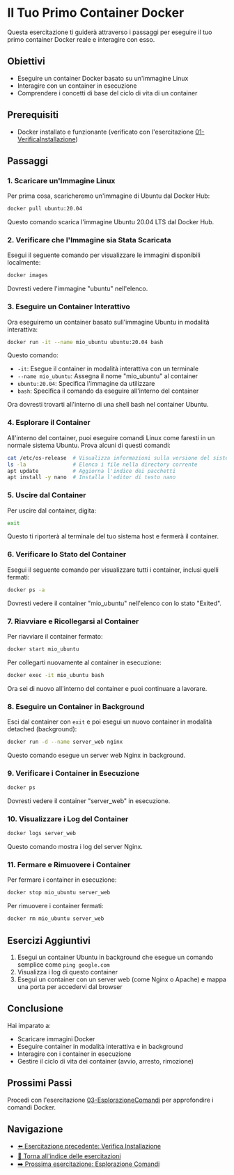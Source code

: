 # Il Tuo Primo Container Docker

Questa esercitazione ti guiderà attraverso i passaggi per eseguire il tuo primo container Docker reale e interagire con esso.

## Obiettivi

- Eseguire un container Docker basato su un'immagine Linux
- Interagire con un container in esecuzione
- Comprendere i concetti di base del ciclo di vita di un container

## Prerequisiti

- Docker installato e funzionante (verificato con l'esercitazione [01-VerificaInstallazione](../01-VerificaInstallazione/))

## Passaggi

### 1. Scaricare un'Immagine Linux

Per prima cosa, scaricheremo un'immagine di Ubuntu dal Docker Hub:

```bash
docker pull ubuntu:20.04
```

Questo comando scarica l'immagine Ubuntu 20.04 LTS dal Docker Hub.

### 2. Verificare che l'Immagine sia Stata Scaricata

Esegui il seguente comando per visualizzare le immagini disponibili localmente:

```bash
docker images
```

Dovresti vedere l'immagine "ubuntu" nell'elenco.

### 3. Eseguire un Container Interattivo

Ora eseguiremo un container basato sull'immagine Ubuntu in modalità interattiva:

```bash
docker run -it --name mio_ubuntu ubuntu:20.04 bash
```

Questo comando:
- `-it`: Esegue il container in modalità interattiva con un terminale
- `--name mio_ubuntu`: Assegna il nome "mio_ubuntu" al container
- `ubuntu:20.04`: Specifica l'immagine da utilizzare
- `bash`: Specifica il comando da eseguire all'interno del container

Ora dovresti trovarti all'interno di una shell bash nel container Ubuntu.

### 4. Esplorare il Container

All'interno del container, puoi eseguire comandi Linux come faresti in un normale sistema Ubuntu. Prova alcuni di questi comandi:

```bash
cat /etc/os-release  # Visualizza informazioni sulla versione del sistema operativo
ls -la               # Elenca i file nella directory corrente
apt update           # Aggiorna l'indice dei pacchetti
apt install -y nano  # Installa l'editor di testo nano
```

### 5. Uscire dal Container

Per uscire dal container, digita:

```bash
exit
```

Questo ti riporterà al terminale del tuo sistema host e fermerà il container.

### 6. Verificare lo Stato del Container

Esegui il seguente comando per visualizzare tutti i container, inclusi quelli fermati:

```bash
docker ps -a
```

Dovresti vedere il container "mio_ubuntu" nell'elenco con lo stato "Exited".

### 7. Riavviare e Ricollegarsi al Container

Per riavviare il container fermato:

```bash
docker start mio_ubuntu
```

Per collegarti nuovamente al container in esecuzione:

```bash
docker exec -it mio_ubuntu bash
```

Ora sei di nuovo all'interno del container e puoi continuare a lavorare.

### 8. Eseguire un Container in Background

Esci dal container con `exit` e poi esegui un nuovo container in modalità detached (background):

```bash
docker run -d --name server_web nginx
```

Questo comando esegue un server web Nginx in background.

### 9. Verificare i Container in Esecuzione

```bash
docker ps
```

Dovresti vedere il container "server_web" in esecuzione.

### 10. Visualizzare i Log del Container

```bash
docker logs server_web
```

Questo comando mostra i log del server Nginx.

### 11. Fermare e Rimuovere i Container

Per fermare i container in esecuzione:

```bash
docker stop mio_ubuntu server_web
```

Per rimuovere i container fermati:

```bash
docker rm mio_ubuntu server_web
```

## Esercizi Aggiuntivi

1. Esegui un container Ubuntu in background che esegue un comando semplice come `ping google.com`
2. Visualizza i log di questo container
3. Esegui un container con un server web (come Nginx o Apache) e mappa una porta per accedervi dal browser

## Conclusione

Hai imparato a:
- Scaricare immagini Docker
- Eseguire container in modalità interattiva e in background
- Interagire con i container in esecuzione
- Gestire il ciclo di vita dei container (avvio, arresto, rimozione)

## Prossimi Passi

Procedi con l'esercitazione [03-EsplorazioneComandi](../03-EsplorazioneComandi/) per approfondire i comandi Docker.

## Navigazione
- [⬅️ Esercitazione precedente: Verifica Installazione](../01-VerificaInstallazione/README.md)
- [📑 Torna all'indice delle esercitazioni](../../README.md)
- [➡️ Prossima esercitazione: Esplorazione Comandi](../03-EsplorazioneComandi/README.md)